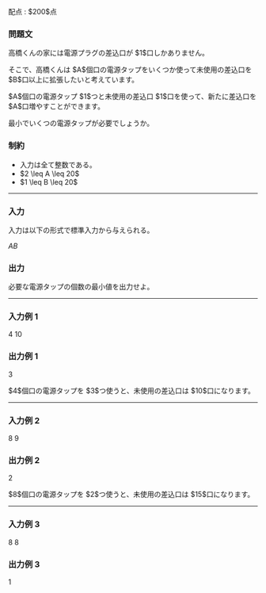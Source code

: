 
<div>

<span>

<span>

<p>
配点 : $200$点
</p>

<div>

<section>

### **問題文**

<p>
高橋くんの家には電源プラグの差込口が $1$口しかありません。
</p>

<p>
そこで、高橋くんは $A$個口の電源タップをいくつか使って未使用の差込口を $B$口以上に拡張したいと考えています。
</p>

<p>
$A$個口の電源タップ $1$つと未使用の差込口 $1$口を使って、新たに差込口を $A$口増やすことができます。
</p>

<p>
最小でいくつの電源タップが必要でしょうか。
</p>

</section>

</div>

<div>

<section>

### **制約**

<ul>

<li>
入力は全て整数である。
</li>

<li>
$2 \leq A \leq 20$
</li>

<li>
$1 \leq B \leq 20$
</li>

</ul>

</section>

</div>

---

<div>

<div>

<section>

### **入力**

<p>
入力は以下の形式で標準入力から与えられる。
</p>

<div>

$A$$B$
</div>

</section>

</div>

<div>

<section>

### **出力**

<p>
必要な電源タップの個数の最小値を出力せよ。
</p>

</section>

</div>

</div>

---

<div>

<section>

### **入力例 1**

<div>

4 10

</div>

</section>

</div>

<div>

<section>

### **出力例 1**

<div>

3

</div>

<p>
$4$個口の電源タップを $3$つ使うと、未使用の差込口は $10$口になります。
</p>

</section>

</div>

---

<div>

<section>

### **入力例 2**

<div>

8 9

</div>

</section>

</div>

<div>

<section>

### **出力例 2**

<div>

2

</div>

<p>
$8$個口の電源タップを $2$つ使うと、未使用の差込口は $15$口になります。
</p>

</section>

</div>

---

<div>

<section>

### **入力例 3**

<div>

8 8

</div>

</section>

</div>

<div>

<section>

### **出力例 3**

<div>

1

</div>

</section>

</div>

</span>

</span>

</div>
